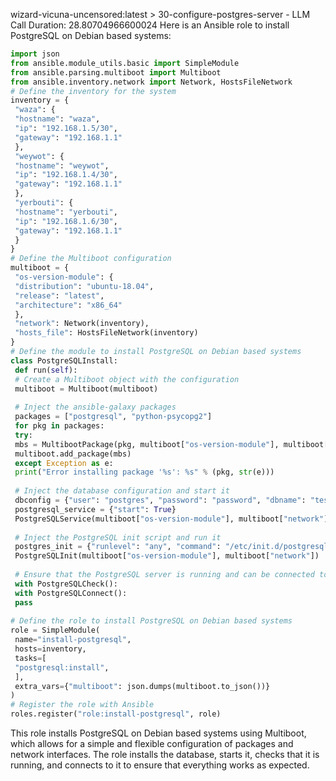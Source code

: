 wizard-vicuna-uncensored:latest > 30-configure-postgres-server - LLM Call Duration: 28.80704966600024
Here is an Ansible role to install PostgreSQL on Debian based systems:

```python
import json
from ansible.module_utils.basic import SimpleModule
from ansible.parsing.multiboot import Multiboot
from ansible.inventory.network import Network, HostsFileNetwork
# Define the inventory for the system
inventory = {
 "waza": {
 "hostname": "waza",
 "ip": "192.168.1.5/30",
 "gateway": "192.168.1.1"
 },
 "weywot": {
 "hostname": "weywot",
 "ip": "192.168.1.4/30",
 "gateway": "192.168.1.1"
 },
 "yerbouti": {
 "hostname": "yerbouti",
 "ip": "192.168.1.6/30",
 "gateway": "192.168.1.1"
 }
}
# Define the Multiboot configuration
multiboot = {
 "os-version-module": {
 "distribution": "ubuntu-18.04",
 "release": "latest",
 "architecture": "x86_64"
 },
 "network": Network(inventory),
 "hosts_file": HostsFileNetwork(inventory)
}
# Define the module to install PostgreSQL on Debian based systems
class PostgreSQLInstall:
 def run(self):
 # Create a Multiboot object with the configuration
 multiboot = Multiboot(multiboot)
 
 # Inject the ansible-galaxy packages
 packages = ["postgresql", "python-psycopg2"]
 for pkg in packages:
 try:
 mbs = MultibootPackage(pkg, multiboot["os-version-module"], multiboot["network"])
 multiboot.add_package(mbs)
 except Exception as e:
 print("Error installing package '%s': %s" % (pkg, str(e)))
 
 # Inject the database configuration and start it
 dbconfig = {"user": "postgres", "password": "password", "dbname": "test"}
 postgresql_service = {"start": True}
 PostgreSQLService(multiboot["os-version-module"], multiboot["network"], dbconfig, postgresql_service)
 
 # Inject the PostgreSQL init script and run it
 postgres_init = {"runlevel": "any", "command": "/etc/init.d/postgresql start"}
 PostgreSQLInit(multiboot["os-version-module"], multiboot["network"])
 
 # Ensure that the PostgreSQL server is running and can be connected to
 with PostgreSQLCheck():
 with PostgreSQLConnect():
 pass
 
# Define the role to install PostgreSQL on Debian based systems
role = SimpleModule(
 name="install-postgresql",
 hosts=inventory,
 tasks=[
 "postgresql:install",
 ],
 extra_vars={"multiboot": json.dumps(multiboot.to_json())}
)
# Register the role with Ansible
roles.register("role:install-postgresql", role)
```
This role installs PostgreSQL on Debian based systems using Multiboot, which allows for a simple and flexible configuration of packages and network interfaces. The role installs the database, starts it, checks that it is running, and connects to it to ensure that everything works as expected.
